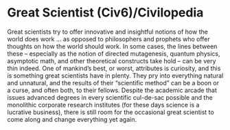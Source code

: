 # Great Scientist (Civ6)/Civilopedia

Great scientists try to offer innovative and insightful notions of how the world does work … as opposed to philosophers and prophets who offer thoughts on how the world should work. In some cases, the lines between these – especially as the notion of directed mutagenesis, quantum physics, asymptotic math, and other theoretical constructs take hold – can be very thin indeed. One of mankind’s best, or worst, attributes is curiosity, and this is something great scientists have in plenty. They pry into everything natural and unnatural, and the results of their “scientific method” can be a boon or a curse, and often both, to their fellows. Despite the academic arcade that issues advanced degrees in every scientific cul-de-sac possible and the monolithic corporate research institutes (for these days science is a lucrative business), there is still room for the occasional great scientist to come along and change everything yet again.